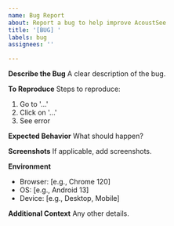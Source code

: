 ```yaml
---
name: Bug Report
about: Report a bug to help improve AcoustSee
title: '[BUG] '
labels: bug
assignees: ''

---
```


**Describe the Bug**
A clear description of the bug.

**To Reproduce**
Steps to reproduce:
1. Go to '...'
2. Click on '...'
3. See error

**Expected Behavior**
What should happen?

**Screenshots**
If applicable, add screenshots.

**Environment**
- Browser: [e.g., Chrome 120]
- OS: [e.g., Android 13]
- Device: [e.g., Desktop, Mobile]

**Additional Context**
Any other details.
